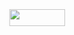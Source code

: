 


<img src ="![output-onlinetexttools (1)](https://user-images.githubusercontent.com/69461635/111618357-47c3d900-880a-11eb-9b29-42883389ab7c.png)" width="100" height="30" />


<!---
Gaurigharat/Gaurigharat is a ✨ special ✨ repository because its `README.md` (this file) appears on your GitHub profile.
You can click the Preview link to take a look at your changes.
--->
